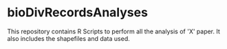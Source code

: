 # bioDivRecordsAnalyses
This repository contains R Scripts to perform all the analysis of 'X' paper. 
It also includes the shapefiles and data used. 
